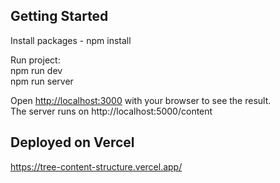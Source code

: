## Getting Started
Install packages - npm install <br />

Run project: <br />
npm run dev <br />
npm run server 


Open [http://localhost:3000](http://localhost:3000) with your browser to see the result. <br />
The server runs on http://localhost:5000/content

## Deployed on Vercel
https://tree-content-structure.vercel.app/
